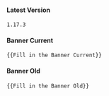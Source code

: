 #### Latest Version

```
1.17.3
```

#### Banner Current

```
{{Fill in the Banner Current}}
```

#### Banner Old

```
{{Fill in the Banner Old}}
```
